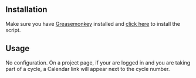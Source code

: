 ## Installation
Make sure you have [Greasemonkey](https://addons.mozilla.org/firefox/addon/greasemonkey/) installed and [click here](https://github.com/SupremeAMS/TestlioCycle2calendar/raw/master/Testlio%20Cycle%20to%20calendar.user.js) to install the script.

## Usage
No configuration.
On a project page, if your are logged in and you are taking part of a cycle, a Calendar link will appear next to the cycle number.
